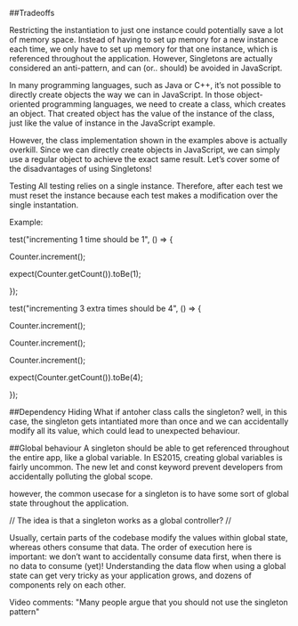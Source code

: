 ##Tradeoffs

Restricting the instantiation to just one instance could potentially save a lot of memory space. Instead of having to set up memory for a new instance each time, we only have to set up memory for that one instance, which is referenced throughout the application. However, Singletons are actually considered an anti-pattern, and can (or.. should) be avoided in JavaScript.

In many programming languages, such as Java or C++, it’s not possible to directly create objects the way we can in JavaScript. In those object-oriented programming languages, we need to create a class, which creates an object. That created object has the value of the instance of the class, just like the value of instance in the JavaScript example.

However, the class implementation shown in the examples above is actually overkill. Since we can directly create objects in JavaScript, we can simply use a regular object to achieve the exact same result. Let’s cover some of the disadvantages of using Singletons!

Testing
All testing relies on a single instance. Therefore, after each test we must reset the instance because each test makes a modification over the single instantation.

Example:


test("incrementing 1 time should be 1", () => {

  Counter.increment();

  expect(Counter.getCount()).toBe(1);

});


test("incrementing 3 extra times should be 4", () => {

  Counter.increment();

  Counter.increment();

  Counter.increment();

  expect(Counter.getCount()).toBe(4);

});

##Dependency Hiding
What if antoher class calls the singleton? well, in this case, the singleton gets intantiated more than once and we can accidentally modify
all its value, which could lead to unexpected behaviour.


##Global behaviour
A singleton should be able to get referenced throughout the entire app, like a global variable.
In ES2015, creating global variables is fairly uncommon. The new let and const keyword prevent developers from accidentally polluting the global scope.

however, the common usecase for a singleton is to have some sort of global state throughout the application.

//   The idea is that a singleton works as a global controller?   //

Usually, certain parts of the codebase modify the values within global state, whereas others consume that data. The order of execution here is important: we don’t want to accidentally consume data first, when there is no data to consume (yet)! Understanding the data flow when using a global state can get very tricky as your application grows, and dozens of components rely on each other.


Video comments:
"Many people argue that you should not use the singleton pattern"